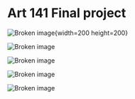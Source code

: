 # Art 141 Final project

![Broken image](https://docfate111.github.io/images/sketchbook.png){width=200 height=200}

![Broken image](https://docfate111.github.io/images/portfolio1.png)
  
![Broken image](https://docfate111.github.io/images/portfolio2.png)

![Broken image](https://docfate111.github.io/images/portfolio3.png)

![Broken image](https://docfate111.github.io/images/portfolio4.png)
